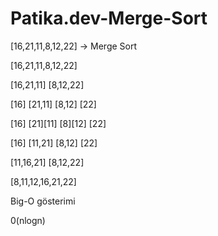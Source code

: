# Patika.dev-Merge-Sort

[16,21,11,8,12,22] -> Merge Sort

[16,21,11,8,12,22]

[16,21,11] [8,12,22]

[16] [21,11] [8,12] [22]

[16] [21][11] [8][12] [22]

[16] [11,21] [8,12] [22]

[11,16,21] [8,12,22]

[8,11,12,16,21,22]

Big-O gösterimi

0(nlogn)
